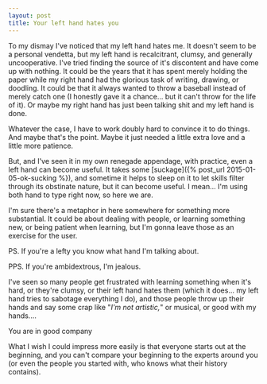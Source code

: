 ```yaml
---
layout: post
title: Your left hand hates you
---
```


To my dismay I've noticed that my left hand hates me. It doesn't seem to be a personal vendetta, but my left hand is recalcitrant, clumsy, and generally uncooperative. I've tried finding the source of it's discontent and have come up with nothing. It could be the years that it has spent merely holding the paper while my right hand had the glorious task of writing, drawing, or doodling.  It could be that it always wanted to throw a baseball instead of merely catch one (I honestly gave it a chance... but it can't throw for the life of it). Or maybe my right hand has just been talking shit and my left hand is done.  

Whatever the case, I have to work doubly hard to convince it to do things. And maybe that's the point. Maybe it just needed a little extra love and a little more patience.

But, and I've seen it in my own renegade appendage, with practice, even a left hand can become useful.  It takes some [suckage]({% post_url 2015-01-05-ok-sucking %}), and sometime it helps to sleep on it to let skills filter through its obstinate nature, but it can become useful.  I mean... I'm using both hand to type right now, so here we are.

I'm sure there's a metaphor in here somewhere for something more substantial.  It could be about dealing with people, or learning something new, or being patient when learning, but I'm gonna leave those as an exercise for the user.

PS. If you're a lefty you know what hand I'm talking about.

PPS. If you're ambidextrous, I'm jealous.


I've seen so many people get frustrated with learning something when it's hard, or they're clumsy, or their left hand hates them (which it does... my left hand tries to sabotage everything I do), and those people throw up their hands and say some crap like "*I'm not artistic,*" or musical, or good with my hands.... 

You are in good company

What I wish I could impress more easily is that everyone starts out at the beginning, and you can't compare your beginning to the experts around you (or even the people you started with, who knows what their history contains). 